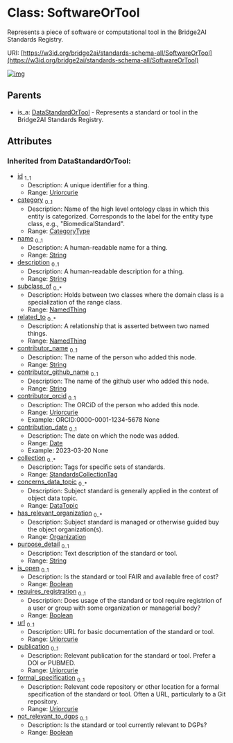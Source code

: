
# Class: SoftwareOrTool


Represents a piece of software or computational tool in the Bridge2AI Standards Registry.

URI: [https://w3id.org/bridge2ai/standards-schema-all/SoftwareOrTool](https://w3id.org/bridge2ai/standards-schema-all/SoftwareOrTool)


[![img](https://yuml.me/diagram/nofunky;dir:TB/class/[DataStandardOrTool]^-[SoftwareOrTool&#124;collection(i):StandardsCollectionTag%20*;purpose_detail(i):string%20%3F;is_open(i):boolean%20%3F;requires_registration(i):boolean%20%3F;url(i):uriorcurie%20%3F;publication(i):uriorcurie%20%3F;formal_specification(i):uriorcurie%20%3F;not_relevant_to_dgps(i):boolean%20%3F;id(i):uriorcurie;category(i):category_type%20%3F;name(i):string%20%3F;description(i):string%20%3F;contributor_name(i):string%20%3F;contributor_github_name(i):string%20%3F;contributor_orcid(i):uriorcurie%20%3F;contribution_date(i):date%20%3F],[Organization],[NamedThing],[DataTopic],[DataStandardOrTool])](https://yuml.me/diagram/nofunky;dir:TB/class/[DataStandardOrTool]^-[SoftwareOrTool&#124;collection(i):StandardsCollectionTag%20*;purpose_detail(i):string%20%3F;is_open(i):boolean%20%3F;requires_registration(i):boolean%20%3F;url(i):uriorcurie%20%3F;publication(i):uriorcurie%20%3F;formal_specification(i):uriorcurie%20%3F;not_relevant_to_dgps(i):boolean%20%3F;id(i):uriorcurie;category(i):category_type%20%3F;name(i):string%20%3F;description(i):string%20%3F;contributor_name(i):string%20%3F;contributor_github_name(i):string%20%3F;contributor_orcid(i):uriorcurie%20%3F;contribution_date(i):date%20%3F],[Organization],[NamedThing],[DataTopic],[DataStandardOrTool])

## Parents

 *  is_a: [DataStandardOrTool](DataStandardOrTool.md) - Represents a standard or tool in the Bridge2AI Standards Registry.

## Attributes


### Inherited from DataStandardOrTool:

 * [id](id.md)  <sub>1..1</sub>
     * Description: A unique identifier for a thing.
     * Range: [Uriorcurie](types/Uriorcurie.md)
 * [category](category.md)  <sub>0..1</sub>
     * Description: Name of the high level ontology class in which this entity is categorized. Corresponds to the label for the entity type class, e.g., "BiomedicalStandard".
     * Range: [CategoryType](types/CategoryType.md)
 * [name](name.md)  <sub>0..1</sub>
     * Description: A human-readable name for a thing.
     * Range: [String](types/String.md)
 * [description](description.md)  <sub>0..1</sub>
     * Description: A human-readable description for a thing.
     * Range: [String](types/String.md)
 * [subclass_of](subclass_of.md)  <sub>0..\*</sub>
     * Description: Holds between two classes where the domain class is a specialization of the range class.
     * Range: [NamedThing](NamedThing.md)
 * [related_to](related_to.md)  <sub>0..\*</sub>
     * Description: A relationship that is asserted between two named things.
     * Range: [NamedThing](NamedThing.md)
 * [contributor_name](contributor_name.md)  <sub>0..1</sub>
     * Description: The name of the person who added this node.
     * Range: [String](types/String.md)
 * [contributor_github_name](contributor_github_name.md)  <sub>0..1</sub>
     * Description: The name of the github user who added this node.
     * Range: [String](types/String.md)
 * [contributor_orcid](contributor_orcid.md)  <sub>0..1</sub>
     * Description: The ORCiD of the person who added this node.
     * Range: [Uriorcurie](types/Uriorcurie.md)
     * Example: ORCID:0000-0001-1234-5678 None
 * [contribution_date](contribution_date.md)  <sub>0..1</sub>
     * Description: The date on which the node was added.
     * Range: [Date](types/Date.md)
     * Example: 2023-03-20 None
 * [collection](collection.md)  <sub>0..\*</sub>
     * Description: Tags for specific sets of standards.
     * Range: [StandardsCollectionTag](StandardsCollectionTag.md)
 * [concerns_data_topic](concerns_data_topic.md)  <sub>0..\*</sub>
     * Description: Subject standard is generally applied in the context of object data topic.
     * Range: [DataTopic](DataTopic.md)
 * [has_relevant_organization](has_relevant_organization.md)  <sub>0..\*</sub>
     * Description: Subject standard is managed or otherwise guided buy the object organization(s).
     * Range: [Organization](Organization.md)
 * [purpose_detail](purpose_detail.md)  <sub>0..1</sub>
     * Description: Text description of the standard or tool.
     * Range: [String](types/String.md)
 * [is_open](is_open.md)  <sub>0..1</sub>
     * Description: Is the standard or tool FAIR and available free of cost?
     * Range: [Boolean](types/Boolean.md)
 * [requires_registration](requires_registration.md)  <sub>0..1</sub>
     * Description: Does usage of the standard or tool require registrion of a user or group with some organization or managerial body?
     * Range: [Boolean](types/Boolean.md)
 * [url](url.md)  <sub>0..1</sub>
     * Description: URL for basic documentation of the standard or tool.
     * Range: [Uriorcurie](types/Uriorcurie.md)
 * [publication](publication.md)  <sub>0..1</sub>
     * Description: Relevant publication for the standard or tool. Prefer a DOI or PUBMED.
     * Range: [Uriorcurie](types/Uriorcurie.md)
 * [formal_specification](formal_specification.md)  <sub>0..1</sub>
     * Description: Relevant code repository or other location for a formal specification of the standard or tool. Often a URL, particularly to a Git repository.
     * Range: [Uriorcurie](types/Uriorcurie.md)
 * [not_relevant_to_dgps](not_relevant_to_dgps.md)  <sub>0..1</sub>
     * Description: Is the standard or tool currently relevant to DGPs?
     * Range: [Boolean](types/Boolean.md)
